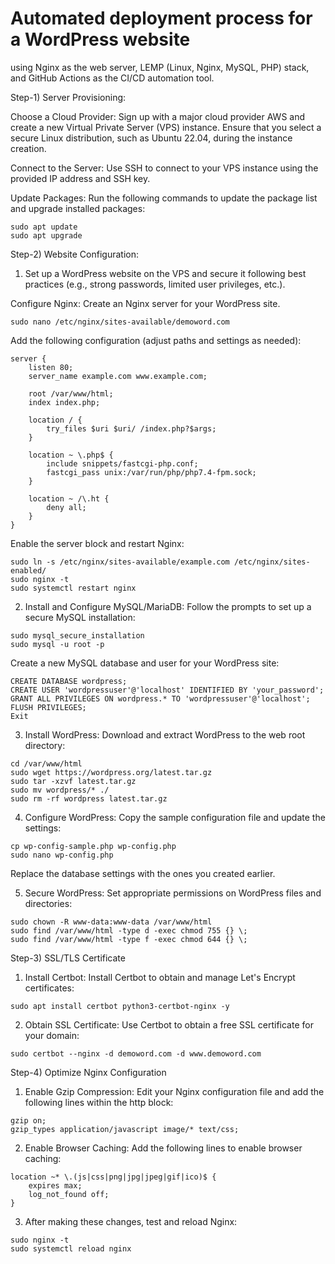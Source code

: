 
# Automated deployment process for a WordPress website
using Nginx as the web server, LEMP (Linux, Nginx, MySQL, PHP) stack, and GitHub
Actions as the CI/CD automation tool.

Step-1) Server Provisioning:

Choose a Cloud Provider: Sign up with a major cloud provider AWS and create a new Virtual Private Server (VPS) instance. Ensure that you select a secure Linux distribution, such as Ubuntu 22.04, during the instance creation.

Connect to the Server: Use SSH to connect to your VPS instance using the provided IP address and SSH key.

Update Packages: Run the following commands to update the package list and upgrade installed packages:

```
sudo apt update
sudo apt upgrade
```

Step-2) Website Configuration:

1) Set up a WordPress website on the VPS and secure it following best practices (e.g., strong passwords, limited user privileges, etc.).

Configure Nginx: Create an Nginx server for your WordPress site.

```
sudo nano /etc/nginx/sites-available/demoword.com
```

Add the following configuration (adjust paths and settings as needed):

```
server {
    listen 80;
    server_name example.com www.example.com;

    root /var/www/html;
    index index.php;

    location / {
        try_files $uri $uri/ /index.php?$args;
    }

    location ~ \.php$ {
        include snippets/fastcgi-php.conf;
        fastcgi_pass unix:/var/run/php/php7.4-fpm.sock;
    }

    location ~ /\.ht {
        deny all;
    }
}

```

Enable the server block and restart Nginx:

```
sudo ln -s /etc/nginx/sites-available/example.com /etc/nginx/sites-enabled/
sudo nginx -t
sudo systemctl restart nginx

```

2) Install and Configure MySQL/MariaDB: Follow the prompts to set up a secure MySQL installation:

```
sudo mysql_secure_installation
sudo mysql -u root -p

```
Create a new MySQL database and user for your WordPress site:

```
CREATE DATABASE wordpress;
CREATE USER 'wordpressuser'@'localhost' IDENTIFIED BY 'your_password';
GRANT ALL PRIVILEGES ON wordpress.* TO 'wordpressuser'@'localhost';
FLUSH PRIVILEGES;
Exit

```

3) Install WordPress: Download and extract WordPress to the web root directory:

```
cd /var/www/html
sudo wget https://wordpress.org/latest.tar.gz
sudo tar -xzvf latest.tar.gz
sudo mv wordpress/* ./
sudo rm -rf wordpress latest.tar.gz

```

4) Configure WordPress: Copy the sample configuration file and update the settings:

```
cp wp-config-sample.php wp-config.php
sudo nano wp-config.php

```
Replace the database settings with the ones you created earlier.

5) Secure WordPress: Set appropriate permissions on WordPress files and directories:

```
sudo chown -R www-data:www-data /var/www/html
sudo find /var/www/html -type d -exec chmod 755 {} \;
sudo find /var/www/html -type f -exec chmod 644 {} \;

```

Step-3) SSL/TLS Certificate

1) Install Certbot: Install Certbot to obtain and manage Let's Encrypt certificates:

```
sudo apt install certbot python3-certbot-nginx -y

```

2) Obtain SSL Certificate: Use Certbot to obtain a free SSL certificate for your domain:

```
sudo certbot --nginx -d demoword.com -d www.demoword.com

```

Step-4) Optimize Nginx Configuration

1) Enable Gzip Compression: Edit your Nginx configuration file and add the following lines within the http block:

```
gzip on;
gzip_types application/javascript image/* text/css;

```

2) Enable Browser Caching: Add the following lines to enable browser caching:

```
location ~* \.(js|css|png|jpg|jpeg|gif|ico)$ {
    expires max;
    log_not_found off;
}

```
3) After making these changes, test and reload Nginx:

```
sudo nginx -t
sudo systemctl reload nginx

```





